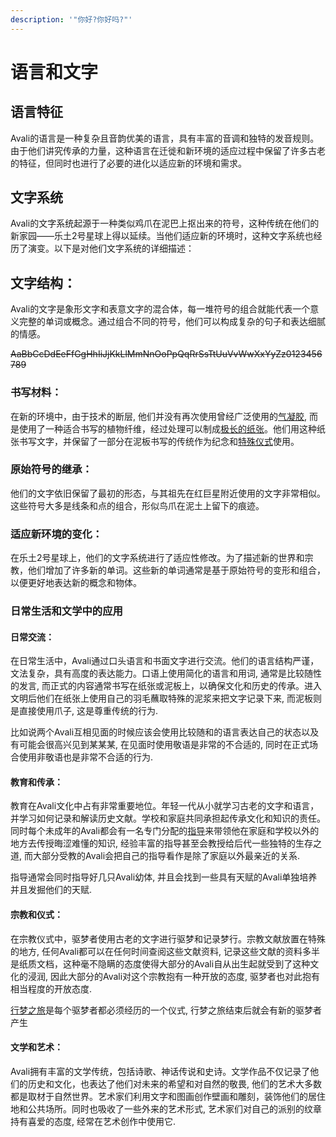 ```yaml
---
description: '"你好?你好吗?"'
---
```


# 语言和文字

## **语言特征**

Avali的语言是一种复杂且音韵优美的语言，具有丰富的音调和独特的发音规则。由于他们讲究传承的力量，这种语言在迁徙和新环境的适应过程中保留了许多古老的特征，但同时也进行了必要的进化以适应新的环境和需求。

## **文字系统**

Avali的文字系统起源于一种类似鸡爪在泥巴上抠出来的符号，这种传统在他们的新家园——乐土2号星球上得以延续。当他们适应新的环境时，这种文字系统也经历了演变。以下是对他们文字系统的详细描述：

## **文字结构：**

Avali的文字是象形文字和表意文字的混合体，每一堆符号的组合就能代表一个意义完整的单词或概念。通过组合不同的符号，他们可以构成复杂的句子和表达细腻的情感。

~~AaBbCcDdEeFfGgHhIiJjKkLlMmNnOoPpQqRrSsTtUuVvWwXxYyZz0123456789~~

### **书写材料：**

在新的环境中，由于技术的断层, 他们并没有再次使用曾经广泛使用的[气凝胶](../nouns/qi-ning-jiao.md), 而是使用了一种适合书写的植物纤维，经过处理可以制成[极长的纸张](../nouns/ji-chang-de-zhi-zhang.md)。他们用这种纸张书写文字，并保留了一部分在泥板书写的传统作为纪念和[特殊仪式](../nouns/te-shu-yi-shi.md)使用。

### **原始符号的继承：**

他们的文字依旧保留了最初的形态，与其祖先在红巨星附近使用的文字非常相似。这些符号大多是线条和点的组合，形似鸟爪在泥土上留下的痕迹。

### **适应新环境的变化：**

在乐土2号星球上，他们的文字系统进行了适应性修改。为了描述新的世界和宗教，他们增加了许多新的单词。这些新的单词通常是基于原始符号的变形和组合，以便更好地表达新的概念和物体。

### **日常生活和文学中的应用**

#### **日常交流：**

在日常生活中，Avali通过口头语言和书面文字进行交流。他们的语言结构严谨，文法复杂，具有高度的表达能力。口语上使用简化的语言和用词, 通常是比较随性的发言, 而正式的内容通常书写在纸张或泥板上，以确保文化和历史的传承。进入文明后他们在纸张上使用自己的羽毛蘸取特殊的泥浆来把文字记录下来, 而泥板则是直接使用爪子, 这是尊重传统的行为.

比如说两个Avali互相见面的时候应该会使用比较随和的语言表达自己的状态以及有可能会很高兴见到某某某, 在见面时使用敬语是非常的不合适的, 同时在正式场合使用非敬语也是非常不合适的行为.

#### **教育和传承：**

教育在Avali文化中占有非常重要地位。年轻一代从小就学习古老的文字和语言，并学习如何记录和解读历史文献。学校和家庭共同承担起传承文化和知识的责任。同时每个未成年的Avali都会有一名专门分配的[指导](../nouns/zhi-dao.md)来带领他在家庭和学校以外的地方去传授晦涩难懂的知识, 经验丰富的指导甚至会教授给后代一些独特的生存之道, 而大部分受教的Avali会把自己的指导看作是除了家庭以外最亲近的关系.

指导通常会同时指导好几只Avali幼体, 并且会找到一些具有天赋的Avali单独培养并且发掘他们的天赋.

#### **宗教和仪式：**

在宗教仪式中，驱梦者使用古老的文字进行驱梦和记录梦行。宗教文献放置在特殊的地方, 任何Avali都可以在任何时间查阅这些文献资料, 记录这些文献的资料多半是纸质文档，这种毫不隐瞒的态度使得大部分的Avali自从出生起就受到了这种文化的浸润, 因此大部分的Avali对这个宗教抱有一种开放的态度, 驱梦者也对此抱有相当程度的开放态度.

[行梦之旅](../nouns/xing-meng-zhi-l.md)是每个驱梦者都必须经历的一个仪式, 行梦之旅结束后就会有新的驱梦者产生

#### **文学和艺术：**

Avali拥有丰富的文学传统，包括诗歌、神话传说和史诗。文学作品不仅记录了他们的历史和文化，也表达了他们对未来的希望和对自然的敬畏, 他们的艺术大多数都是取材于自然世界。艺术家们利用文字和图画创作壁画和雕刻，装饰他们的居住地和公共场所。同时也吸收了一些外来的艺术形式, 艺术家们对自己的派别的纹章持有喜爱的态度, 经常在艺术创作中使用它.
